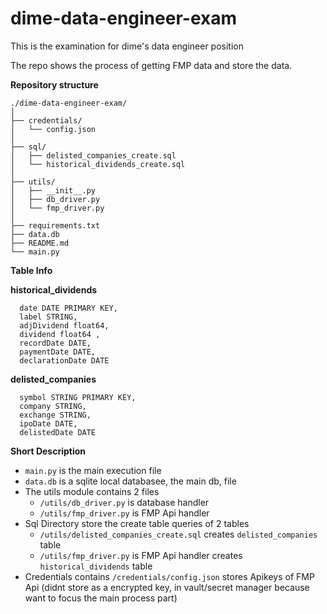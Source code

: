 # dime-data-engineer-exam
This is the examination for dime's data engineer position

The repo shows the process of getting FMP data and store the data.

**Repository structure**

```
./dime-data-engineer-exam/
│
├── credentials/
│   └── config.json
│
├── sql/
│   ├── delisted_companies_create.sql
│   └── historical_dividends_create.sql
│
├── utils/
│   ├── __init__.py
│   ├── db_driver.py
│   └── fmp_driver.py
│
├── requirements.txt
├── data.db
├── README.md
└── main.py
```

**Table Info**


**historical_dividends**
```
  date DATE PRIMARY KEY,
  label STRING,
  adjDividend float64,
  dividend float64 ,
  recordDate DATE,
  paymentDate DATE,
  declarationDate DATE
```

**delisted_companies**
```
  symbol STRING PRIMARY KEY,
  company STRING,
  exchange STRING,
  ipoDate DATE,
  delistedDate DATE
```



**Short Description**

- ```main.py``` is the main execution file
- ```data.db``` is a sqlite local databasee, the main db, file
- The utils module contains 2 files
  - ```/utils/db_driver.py``` is database handler
  - ```/utils/fmp_driver.py``` is FMP Api handler
- Sql Directory store the create table queries of 2 tables 
  - ```/utils/delisted_companies_create.sql``` creates ```delisted_companies``` table
  - ```/utils/fmp_driver.py``` is FMP Api handler creates ```historical_dividends``` table
- Credentials contains ```/credentials/config.json``` stores Apikeys of FMP Api (didnt store as a encrypted key, in vault/secret manager because want to focus the main process part)
